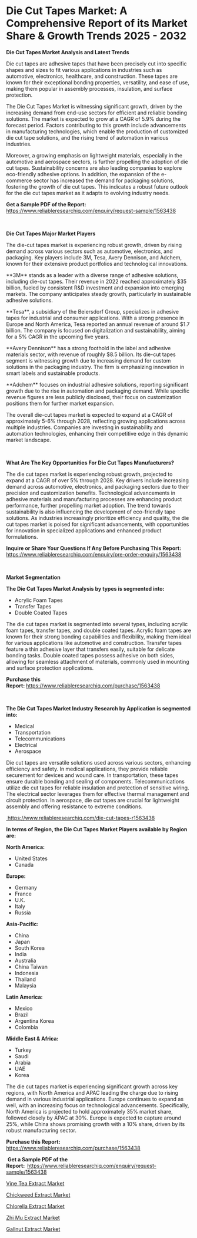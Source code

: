 <p><h1>Die Cut Tapes Market: A Comprehensive Report of its Market Share & Growth Trends 2025 - 2032</h1></p><p><strong>Die Cut Tapes Market Analysis and Latest Trends</strong></p>
<p><p>Die cut tapes are adhesive tapes that have been precisely cut into specific shapes and sizes to fit various applications in industries such as automotive, electronics, healthcare, and construction. These tapes are known for their exceptional bonding properties, versatility, and ease of use, making them popular in assembly processes, insulation, and surface protection.</p><p>The Die Cut Tapes Market is witnessing significant growth, driven by the increasing demand from end-use sectors for efficient and reliable bonding solutions. The market is expected to grow at a CAGR of 5.9% during the forecast period. Factors contributing to this growth include advancements in manufacturing technologies, which enable the production of customized die cut tape solutions, and the rising trend of automation in various industries. </p><p>Moreover, a growing emphasis on lightweight materials, especially in the automotive and aerospace sectors, is further propelling the adoption of die cut tapes. Sustainability concerns are also leading companies to explore eco-friendly adhesive options. In addition, the expansion of the e-commerce sector has increased the demand for packaging solutions, fostering the growth of die cut tapes. This indicates a robust future outlook for the die cut tapes market as it adapts to evolving industry needs.</p></p>
<p><strong>Get a Sample PDF of the Report:&nbsp;</strong> <a href="https://www.reliableresearchiq.com/enquiry/request-sample/1563438?utm_campaign=1870&utm_medium=2&utm_source=Github&utm_content=ia&utm_term=30012025&utm_id=die-cut-tapes">https://www.reliableresearchiq.com/enquiry/request-sample/1563438</a></p>
<p>&nbsp;</p>
<p><strong>Die Cut Tapes Major Market Players</strong></p>
<p><p>The die-cut tapes market is experiencing robust growth, driven by rising demand across various sectors such as automotive, electronics, and packaging. Key players include 3M, Tesa, Avery Dennison, and Adchem, known for their extensive product portfolios and technological innovations.</p><p>**3M** stands as a leader with a diverse range of adhesive solutions, including die-cut tapes. Their revenue in 2022 reached approximately $35 billion, fueled by consistent R&D investment and expansion into emerging markets. The company anticipates steady growth, particularly in sustainable adhesive solutions.</p><p>**Tesa**, a subsidiary of the Beiersdorf Group, specializes in adhesive tapes for industrial and consumer applications. With a strong presence in Europe and North America, Tesa reported an annual revenue of around $1.7 billion. The company is focused on digitalization and sustainability, aiming for a 5% CAGR in the upcoming five years.</p><p>**Avery Dennison** has a strong foothold in the label and adhesive materials sector, with revenue of roughly $8.5 billion. Its die-cut tapes segment is witnessing growth due to increasing demand for custom solutions in the packaging industry. The firm is emphasizing innovation in smart labels and sustainable products.</p><p>**Adchem** focuses on industrial adhesive solutions, reporting significant growth due to the rise in automation and packaging demand. While specific revenue figures are less publicly disclosed, their focus on customization positions them for further market expansion.</p><p>The overall die-cut tapes market is expected to expand at a CAGR of approximately 5-6% through 2028, reflecting growing applications across multiple industries. Companies are investing in sustainability and automation technologies, enhancing their competitive edge in this dynamic market landscape.</p></p>
<p>&nbsp;</p>
<p><strong>What Are The Key Opportunities For Die Cut Tapes Manufacturers?</strong></p>
<p><p>The die cut tapes market is experiencing robust growth, projected to expand at a CAGR of over 5% through 2028. Key drivers include increasing demand across automotive, electronics, and packaging sectors due to their precision and customization benefits. Technological advancements in adhesive materials and manufacturing processes are enhancing product performance, further propelling market adoption. The trend towards sustainability is also influencing the development of eco-friendly tape solutions. As industries increasingly prioritize efficiency and quality, the die cut tapes market is poised for significant advancements, with opportunities for innovation in specialized applications and enhanced product formulations.</p></p>
<p><strong>Inquire or Share Your Questions If Any Before Purchasing This Report:</strong> <a href="https://www.reliableresearchiq.com/enquiry/pre-order-enquiry/1563438?utm_campaign=1870&utm_medium=2&utm_source=Github&utm_content=ia&utm_term=30012025&utm_id=die-cut-tapes">https://www.reliableresearchiq.com/enquiry/pre-order-enquiry/1563438</a></p>
<p>&nbsp;</p>
<p><strong>Market Segmentation</strong></p>
<p><strong>The Die Cut Tapes Market Analysis by types is segmented into:</strong></p>
<p><ul><li>Acrylic Foam Tapes</li><li>Transfer Tapes</li><li>Double Coated Tapes</li></ul></p>
<p><p>The die cut tapes market is segmented into several types, including acrylic foam tapes, transfer tapes, and double coated tapes. Acrylic foam tapes are known for their strong bonding capabilities and flexibility, making them ideal for various applications like automotive and construction. Transfer tapes feature a thin adhesive layer that transfers easily, suitable for delicate bonding tasks. Double coated tapes possess adhesive on both sides, allowing for seamless attachment of materials, commonly used in mounting and surface protection applications.</p></p>
<p><strong>Purchase this Report:&nbsp;</strong><a href="https://www.reliableresearchiq.com/purchase/1563438?utm_campaign=1870&utm_medium=2&utm_source=Github&utm_content=ia&utm_term=30012025&utm_id=die-cut-tapes">https://www.reliableresearchiq.com/purchase/1563438</a></p>
<p>&nbsp;</p>
<p><strong>The Die Cut Tapes Market Industry Research by Application is segmented into:</strong></p>
<p><ul><li>Medical</li><li>Transportation</li><li>Telecommunications</li><li>Electrical</li><li>Aerospace</li></ul></p>
<p><p>Die cut tapes are versatile solutions used across various sectors, enhancing efficiency and safety. In medical applications, they provide reliable securement for devices and wound care. In transportation, these tapes ensure durable bonding and sealing of components. Telecommunications utilize die cut tapes for reliable insulation and protection of sensitive wiring. The electrical sector leverages them for effective thermal management and circuit protection. In aerospace, die cut tapes are crucial for lightweight assembly and offering resistance to extreme conditions.</p></p>
<p><a href="https://www.reliableresearchiq.com/die-cut-tapes-r1563438?utm_campaign=1870&utm_medium=2&utm_source=Github&utm_content=ia&utm_term=30012025&utm_id=die-cut-tapes">&nbsp;https://www.reliableresearchiq.com/die-cut-tapes-r1563438</a></p>
<p><strong>In terms of Region, the Die Cut Tapes Market Players available by Region are:</strong></p>
<p>
    <p> <strong> North America: </strong>
        <ul>
            <li>United States</li>
            <li>Canada</li>
        </ul>
        </p> 
    <p> <strong> Europe: </strong>
        <ul>
            <li>Germany</li>
            <li>France</li>
            <li>U.K.</li>
            <li>Italy</li>
            <li>Russia</li>
        </ul>
        </p> 
    <p> <strong> Asia-Pacific: </strong>
        <ul>
            <li>China</li>
            <li>Japan</li>
            <li>South Korea</li>
            <li>India</li>
            <li>Australia</li>
            <li>China Taiwan</li>
            <li>Indonesia</li>
            <li>Thailand</li>
            <li>Malaysia</li>
        </ul>
        </p> 
    <p> <strong> Latin America: </strong>
        <ul>
            <li>Mexico</li>
            <li>Brazil</li>
            <li>Argentina Korea</li>
            <li>Colombia</li>
        </ul>
        </p> 
    <p> <strong> Middle East & Africa: </strong>
        <ul>
            <li>Turkey</li>
            <li>Saudi</li>
            <li>Arabia</li>
            <li>UAE</li>
            <li>Korea</li>
        </ul>
    </p>
    </p>
<p><p>The die cut tapes market is experiencing significant growth across key regions, with North America and APAC leading the charge due to rising demand in various industrial applications. Europe continues to expand as well, with an increasing focus on technological advancements. Specifically, North America is projected to hold approximately 35% market share, followed closely by APAC at 30%. Europe is expected to capture around 25%, while China shows promising growth with a 10% share, driven by its robust manufacturing sector.</p></p>
<p><strong>Purchase this Report: </strong><a href="https://www.reliableresearchiq.com/purchase/1563438?utm_campaign=1870&utm_medium=2&utm_source=Github&utm_content=ia&utm_term=30012025&utm_id=die-cut-tapes">https://www.reliableresearchiq.com/purchase/1563438</a></p>
<p>&nbsp;<strong>Get a Sample PDF of the Report:&nbsp;&nbsp;</strong><a href="https://www.reliableresearchiq.com/enquiry/request-sample/1563438?utm_campaign=1870&utm_medium=2&utm_source=Github&utm_content=ia&utm_term=30012025&utm_id=die-cut-tapes">https://www.reliableresearchiq.com/enquiry/request-sample/1563438</a></p>
<p><strong></strong></p>
<p><p><a href="https://github.com/gulaimolin/Market-Research-Report-List-7/blob/main/vine-tea-extract-market.md?utm_campaign=1870&utm_medium=2&utm_source=Github&utm_content=ia&utm_term=30012025&utm_id=die-cut-tapes">Vine Tea Extract Market</a></p><p><a href="https://github.com/xalatieusope/Market-Research-Report-List-1/blob/main/chickweed-extract-market.md?utm_campaign=1870&utm_medium=2&utm_source=Github&utm_content=ia&utm_term=30012025&utm_id=die-cut-tapes">Chickweed Extract Market</a></p><p><a href="https://github.com/xtysizov/Market-Research-Report-List-1/blob/main/chlorella-extract-market.md?utm_campaign=1870&utm_medium=2&utm_source=Github&utm_content=ia&utm_term=30012025&utm_id=die-cut-tapes">Chlorella Extract Market</a></p><p><a href="https://github.com/mauripalmi/Market-Research-Report-List-5/blob/main/zhi-mu-extract-market.md?utm_campaign=1870&utm_medium=2&utm_source=Github&utm_content=ia&utm_term=30012025&utm_id=die-cut-tapes">Zhi Mu Extract Market</a></p><p><a href="https://github.com/djembashote/Market-Research-Report-List-1/blob/main/gallnut-extract-market.md?utm_campaign=1870&utm_medium=2&utm_source=Github&utm_content=ia&utm_term=30012025&utm_id=die-cut-tapes">Gallnut Extract Market</a></p></p>